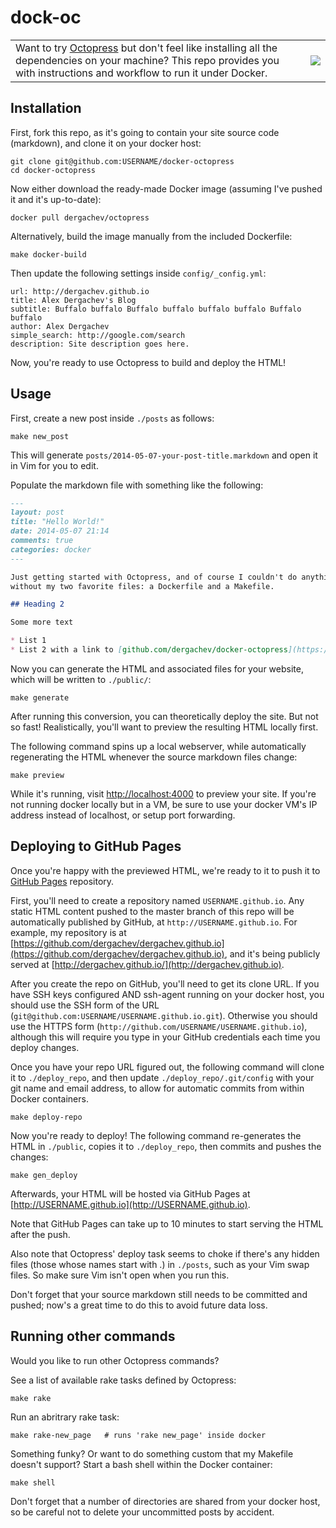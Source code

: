 dock-oc
=======

<table><tr>
<td>Want to try <a href="https://github.com/imathis/octopress">Octopress</a> but don't feel like installing
all the dependencies on your machine? This repo provides you with instructions and workflow to
run it under Docker.</td>
<td><img align=right src="http://img1.wikia.nocookie.net/__cb20120422143510/avengersalliance/images/7/7d/Doctor_Octopus.png"></td>
</tr></table>

## Installation

First, fork this repo, as it's going to contain your site source code
(markdown), and clone it on your docker host:

    git clone git@github.com:USERNAME/docker-octopress
    cd docker-octopress

Now either download the ready-made Docker image (assuming I've pushed it and it's up-to-date):

    docker pull dergachev/octopress

Alternatively, build the image manually from the included Dockerfile:

    make docker-build

Then update the following settings inside `config/_config.yml`:

    url: http://dergachev.github.io
    title: Alex Dergachev's Blog
    subtitle: Buffalo buffalo Buffalo buffalo buffalo buffalo Buffalo buffalo
    author: Alex Dergachev
    simple_search: http://google.com/search
    description: Site description goes here.

Now, you're ready to use Octopress to build and deploy the HTML!

## Usage

First, create a new post inside `./posts` as follows:

    make new_post

This will generate `posts/2014-05-07-your-post-title.markdown` and open it in
Vim for you to edit.

Populate the markdown file with something like the following:

```markdown
---
layout: post
title: "Hello World!"
date: 2014-05-07 21:14
comments: true
categories: docker
---

Just getting started with Octopress, and of course I couldn't do anything
without my two favorite files: a Dockerfile and a Makefile.

## Heading 2

Some more text

* List 1
* List 2 with a link to [github.com/dergachev/docker-octopress](https://github.com/dergachev/docker-octopress/)
```

Now you can generate the HTML and associated files for your website, which will
be written to `./public/`:

    make generate

After running this conversion, you can theoretically deploy the site. But not
so fast! Realistically, you'll want to preview the resulting HTML locally first.

The following command spins up a local webserver, while automatically regenerating
the HTML whenever the source markdown files change:

    make preview

While it's running, visit [http://localhost:4000](http://localhost:4000) to
preview your site. If you're not running docker locally but in a VM, be sure to use your
docker VM's IP address instead of localhost, or setup port forwarding.

## Deploying to GitHub Pages

Once you're happy with the previewed HTML, we're ready to it to push it to
[GitHub Pages](https://pages.github.com/) repository.

First, you'll need to create a repository named `USERNAME.github.io`. Any
static HTML content pushed to the master branch of this repo will be
automatically published by GitHub, at `http://USERNAME.github.io`. For example,
my repository is at [https://github.com/dergachev/dergachev.github.io](https://github.com/dergachev/dergachev.github.io),
and it's being publicly served at [http://dergachev.github.io/](http://dergachev.github.io).

After you create the repo on GitHub, you'll need to get its clone URL. If you
have SSH keys configured AND ssh-agent running on your docker host, you should
use the SSH form of the URL (`git@github.com:USERNAME/USERNAME.github.io.git`).
Otherwise you should use the HTTPS form
(`http://github.com/USERNAME/USERNAME.github.io`), although this will require
you type in your GitHub credentials each time you deploy changes.

Once you have your repo URL figured out, the following command will clone it to
`./deploy_repo`, and then update `./deploy_repo/.git/config` with your git name
and email address, to allow for automatic commits from within Docker containers.

    make deploy-repo

Now you're ready to deploy! The following command re-generates the HTML in `./public`,
copies it to `./deploy_repo`, then commits and pushes the changes:

    make gen_deploy

Afterwards, your HTML will be hosted via GitHub Pages at
[http://USERNAME.github.io](http://USERNAME.github.io).

Note that GitHub Pages can take up to 10 minutes to start serving the HTML
after the push.

Also note that Octopress' deploy task seems to choke if there's any hidden
files (those whose names start with .) in `./posts`, such as your Vim swap
files. So make sure Vim isn't open when you run this.

Don't forget that your source markdown still needs to be committed and pushed;
now's a great time to do this to avoid future data loss.

## Running other commands

Would you like to run other Octopress commands?

See a list of available rake tasks defined by Octopress:

    make rake

Run an abritrary rake task:

    make rake-new_page   # runs 'rake new_page' inside docker

Something funky? Or want to do something custom that my Makefile doesn't support?
Start a bash shell within the Docker container:

    make shell

Don't forget that a number of directories are shared from your docker host, so
be careful not to delete your uncommitted posts by accident.
